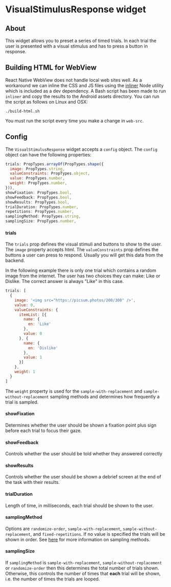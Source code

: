 # VisualStimulusResponse widget

## About

This widget allows you to preset a series of timed trials. In each trial the user is presented with a visual stimulus and has to press a button in response.

## Building HTML for WebView

React Native WebView does not handle local web sites well. As a workaround we can inline the CSS and JS files using the [inliner](https://github.com/remy/inliner) Node utility which is included as a dev dependency. A Bash script has been made to run `inliner` and copy the results to the Android assets directory. You can run the script as follows on Linux and OSX:

```
./build-html.sh
```

You must run the script every time you make a change in `web-src`.

## Config

The `VisualStimulusResponse` widget accepts a `config` object. The `config` object can have the following properties:

```js
trials: PropTypes.arrayOf(PropTypes.shape({
  image: PropTypes.string,
  valueConstraints: PropTypes.object,
  value: PropTypes.number,
  weight: PropTypes.number,
})),
showFixation: PropTypes.bool,
showFeedback: PropTypes.bool,
showResults: PropTypes.bool,
trialDuration: PropTypes.number,
repetitions: PropTypes.number,
samplingMethod: PropTypes.string,
samplingSize: PropTypes.number,
```

#### trials

The `trials` prop defines the visual stimuli and buttons to show to the user. The `image` property accepts html. The `valueConstraints` prop defines the buttons a user can press to respond. Usually you will get this data from the backend. 

In the following example there is only one trial which contains a random image from the internet. The user has two choices they can make: Like or Dislike. The correct answer is always "Like" in this case.

```js
trials: [
  {
    image: '<img src="https://picsum.photos/200/300" />',
    value: 0,
    valueConstraints: {
      itemList: [{
        name: {
          en: 'Like'
        },
        value: 0
      }, {
        name: {
          en: 'Dislike'
        },
        value: 1
      }]
    },
    weight: 1
  }
]
```

The `weight` property is used for the `sample-with-replacement` and `sample-without-replacement` sampling methods and determines how frequently a trial is sampled.

#### showFixation

Determines whether the user should be shown a fixation point plus sign before each trial to focus their gaze.

#### showFeedback

Controls whether the user should be told whether they answered correctly

#### showResults

Controls whether the user should be shown a debrief screen at the end of the task with their results.

#### trialDuration

Length of time, in milliseconds, each trial should be shown to the user.

#### samplingMethod

Options are `randomize-order`, `sample-with-replacement`, `sample-without-replacement`, and `fixed-repetitions`. If no value is specified the trials will be shown in order. See [here](https://www.jspsych.org/overview/timeline/#sampling-methods) for more information on sampling methods.

#### samplingSize

If `samplingMethod` is `sample-with-replacement`, `sample-without-replacement` or `randomize-order` then this determines the total number of trials shown. Otherwise, this controls the number of times that **each** trial will be shown, i.e. the number of times the trials are looped.
